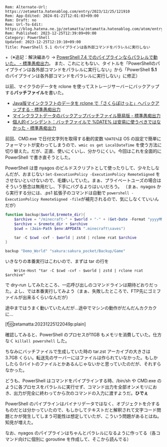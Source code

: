 ```header
Rem: Alternate-Url: https://zetamatta.hatenablog.com/entry/2023/12/25/121910
Rem: App-Edited: 2024-01-21T12:01:03+09:00
Rem: Draft: no
Rem: Url-To-Edit: https://blog.hatena.ne.jp/zetamatta/zetamatta.hatenablog.com/atom/entry/6801883189069596061
Rem: Published: 2023-12-25T12:39:09+09:00
Category: PowerShell
Updated: 2023-12-25T12:19:10+09:00
Title: PowerShell 5.1 のパイプラインは各外部コマンドをパラレルに実行しない
```
+（※追記：解決編あり → [PowerShell 7.4 でのパイプラインならパラレルで動いた。 - 標準愚痴出力](https://zetamatta.hatenablog.com/entry/2023/12/25/182525)。
また、これにともない、タイトルを「PowerShellのパイプラインは各外部コマンドをパラレルに実行しない」から「PowerShell **5.1** のパイプラインは各外部コマンドをパラレルに実行しない」に修正）

以前、マイクラのデータを rclone を使ってストレージサーバーにバックアップする**バッチファイル**を書いた。

+ [Java版マインクラフトのデータを rclone で「さくらぽけっと」へバックアップする - 標準愚痴出力](https://zetamatta.hatenablog.com/entry/2023/03/06/172246)
+ [マインクラフトデータのバックアップバッチファイル簡易版 - 標準愚痴出力](https://zetamatta.hatenablog.com/entry/2023/10/21/120022)
+ [個人的インシデント：バッチファイルで %DATE% は安易に使うべきではなかった - 標準愚痴出力](https://zetamatta.hatenablog.com/entry/2023/12/12/022837)

前回、CMD.exe で日付文字列を取得する動的変数 `%DATE%`は OS の設定で簡単にフォーマットが変わってしまうので、`wmic os get LocalDateTime` を使う方法に切り替えた。だが、正直、使いにくいし、分かりにくい。今回はこれを全面的に PowerShell で書き直そうとした。

PowerShell は昔 nyagos のビルドスクリプトとして使ったりして、少々たしなんだが、おまじない `Set-ExecutionPolicy -ExecutionPolicy RemoteSigned` をさせないといけないので、毛嫌いしていた。まぁ、プライベートユーズの場合はそういう懸念は無用だし、下手にバグるよりはいいだろう。
（まぁ、nyagos から実行する分には、.ps1 拡張子のコマンドは自動で `powershell -ExecutionPolicy RemoteSigned -file`が補完されるので、気にしなくていいんだが）

```powershell
function backup($world,$remote_dir){
    $archive = "/minecraft-" + $world + "-" + (Get-Date -Format "yyyyMMdd") + ".tar.zst"
    $archive = $remote_dir + $archive
    $cwd = (Join-Path $env:APPDATA ".minecraft\saves")

    tar -C $cwd -cvf - $world | zstd | rclone rcat $archive
}

backup "Demo_World" "sakura:sakura_pocket/Backup/Game"
```

いきなりの本番実行はこわいので、まずは tar の行を

```
    Write-Host "tar -C $cwd -cvf - $world | zstd | rclone rcat $archive"
```

で dry-run してみたところ、一応呼び出しのコマンドラインは期待どおりだった。よし、では本番実行してみよう（まぁ、失敗したところで、FTP先にゴミファイルが出来るくらいなんだが）

途中まではうまく動いていたんだが…途中でマシンの動作がだんだんカクカクに…

[f:id:zetamatta:20231225122049p:plain]

確認してみると、PowerShell のプロセスが11GB もメモリを消費していた。仕方なく `killall powershell` した。

ちなみにバッチファイルで生成していた時の tar.zst アーカイブの大きさは 3.7GB くらい。転送先のサーバーにはファイルは作られていなかった。もしかしたら 0バイトのファイルとかあるんじゃないかと思っていたのだが、それすらなかった。

どうも、PowerShell はコマンドをパイプラインする時、/bin/sh や CMD.exe のように各プロセスをパラレルに実行せず、コマンド出力を全部オンメモリにおき、出力が完全に終わってから次のコマンドの入力に渡すようだ。**ひでぇ**

PowerShell のパイプラインはバイナリデータではなく、オブジェクトを介するものだとは分かっていたので、もしかしてテキストだと解釈されて文字コード問題とかが発生してしまう可能性は想定していたが、こういう問題があるとはね。知見が増えた。

なお、nyagos のパイプラインはちゃんとパラレルになるように作ってる（各コマンド向けに個別に goroutine を作成して、そこから読んでる）
